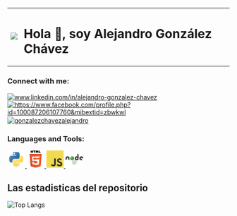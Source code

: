 <table>
  <tr>
    <td><img src="https://media.giphy.com/media/v1.Y2lkPTc5MGI3NjExdTc3aTI1aWoxNDBscGpkYThjb25qbjNoaG8yZ2oxOWpmY2dpa3RzdCZlcD12MV9zdGlja2Vyc19zZWFyY2gmY3Q9cw/WFZvB7VIXBgiz3oDXE/giphy.gif" width="100"/></td>
    <td><h1>Hola 👋, soy Alejandro González Chávez</h1></td>
  </tr>
</table>


<h3 align="left">Connect with me:</h3>
<p align="left">
<a href="https://linkedin.com/in/www.linkedin.com/in/alejandro-gonzalez-chavez" target="blank"><img align="center" src="https://raw.githubusercontent.com/rahuldkjain/github-profile-readme-generator/master/src/images/icons/Social/linked-in-alt.svg" alt="www.linkedin.com/in/alejandro-gonzalez-chavez" height="30" width="40" /></a>
<a href="https://fb.com/https://www.facebook.com/profile.php?id=100087206107760&mibextid=zbwkwl" target="blank"><img align="center" src="https://raw.githubusercontent.com/rahuldkjain/github-profile-readme-generator/master/src/images/icons/Social/facebook.svg" alt="https://www.facebook.com/profile.php?id=100087206107760&mibextid=zbwkwl" height="30" width="40" /></a>
<a href="https://discord.gg/gonzalezchavezalejandro" target="blank"><img align="center" src="https://raw.githubusercontent.com/rahuldkjain/github-profile-readme-generator/master/src/images/icons/Social/discord.svg" alt="gonzalezchavezalejandro" height="30" width="40" /></a>
</p>

<h3 align="left">Languages and Tools:</h3>
<p align="left">
  <a href="https://www.python.org" target="_blank" rel="noreferrer">
    <img src="https://raw.githubusercontent.com/devicons/devicon/master/icons/python/python-original.svg" alt="python" width="40" height="40"/>
  </a>
  <a href="https://www.w3.org/html/" target="_blank" rel="noreferrer">
    <img src="https://raw.githubusercontent.com/devicons/devicon/master/icons/html5/html5-original-wordmark.svg" alt="html5" width="40" height="40"/>
  </a>
  <a href="https://developer.mozilla.org/en-US/docs/Web/JavaScript" target="_blank" rel="noreferrer">
    <img src="https://raw.githubusercontent.com/devicons/devicon/master/icons/javascript/javascript-original.svg" alt="javascript" width="40" height="40"/>
  </a>
  <a href="https://nodejs.org" target="_blank" rel="noreferrer">
    <img src="https://raw.githubusercontent.com/devicons/devicon/master/icons/nodejs/nodejs-original-wordmark.svg" alt="nodejs" width="40" height="40"/>
  </a>
</p>



## Las estadisticas del repositorio
![Top Langs](https://github-readme-stats.vercel.app/api/top-langs/?username=condorcoders&layout=compact&theme=dark)

